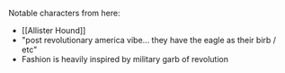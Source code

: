 Notable characters from here:
- [[Allister Hound]]
- "post revolutionary america vibe... they have the eagle as their birb / etc"
- Fashion is heavily inspired by military garb of revolution
